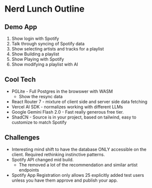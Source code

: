 # Nerd Lunch Outline

## Demo App

1. Show login with Spotify
2. Talk through syncing of Spotify data
3. Show selecting artists and tracks for a playlist
4. Show Building a playlist
5. Show Playing with Spotify
6. Show modifying a playlist with AI

## Cool Tech

- PGLite - Full Postgres in the browswer with WASM
  - Show the resync data
- React Router 7 - mixture of client side and server side data fetching
- Vercel AI SDK - normalizes working with different LLMs
- Google Gemini Flash 2.0 - Fast really generous free tier.
- ShadCN - Source is in your project, based on tailwind, easy to customize to match Spotify

## Challenges

- Interesting mind shift to have the database ONLY accessible on the client. Required rethinking instinctive patterns.
- Spotify API changed mid build.
  - The removed a lot of the recommendation and similar artist endpoints
- Spotify App Registration only allows 25 explicitly added test users unless you have them approve and publish your app.
